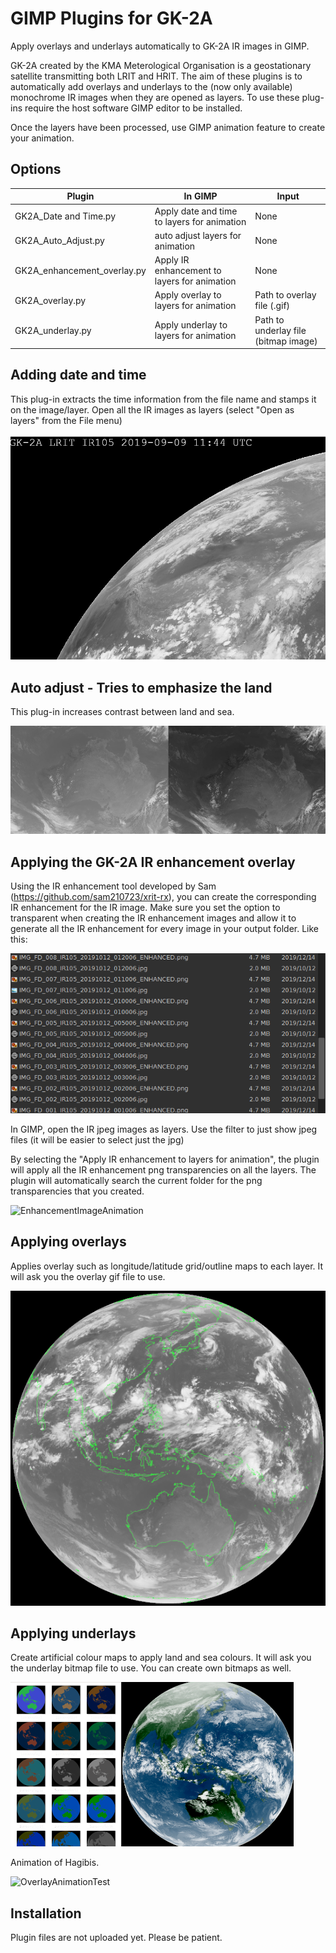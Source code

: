 # GIMP Plugins for GK-2A
Apply overlays and underlays automatically to GK-2A IR images in GIMP.

GK-2A created by the KMA Meterological Organisation is a geostationary satellite transmitting both LRIT and HRIT. The aim of these plugins is to automatically add overlays and underlays to the (now only available) monochrome IR images when they are opened as layers. To use these plug-ins require the host software GIMP editor to be installed. 

Once the layers have been processed, use GIMP animation feature to create your animation.

## Options
Plugin | In GIMP | Input |
------------ | ------------- | ------------- |
GK2A_Date and Time.py | Apply date and time to layers for animation | None 
GK2A_Auto_Adjust.py | auto adjust layers for animation | None
GK2A_enhancement_overlay.py | Apply IR enhancement to layers for animation | None
GK2A_overlay.py | Apply overlay to layers for animation | Path to overlay file (.gif)
GK2A_underlay.py | Apply underlay to layers for animation | Path to underlay file (bitmap image)

## Adding date and time
This plug-in extracts the time information from the file name and stamps it on the image/layer. Open all the IR images as layers (select "Open as layers" from the File menu)

![Time Stamp](TestTimeStamp.gif)

## Auto adjust - Tries to emphasize the land
This plug-in increases contrast between land and sea.

![AutoAdjustTest](AutoAdjustTest.png)
## Applying the GK-2A IR enhancement overlay
Using the IR enhancement tool developed by Sam (https://github.com/sam210723/xrit-rx), you can create the corresponding IR enhancement for the IR image. Make sure you set the option to transparent when creating the IR enhancement images and allow it to generate all the IR enhancement for every image in your output folder. Like this:

![EnhancementImages](ShowingEnhancementFiles.png)

In GIMP, open the IR jpeg images as layers. Use the filter to just show jpeg files (it will be easier to select just the jpg)

By selecting the "Apply IR enhancement to layers for animation", the plugin will apply all the IR enhancement png transparencies on all the layers. The plugin will automatically search the current folder for the png transparencies that you created.

![EnhancementImageAnimation](Animation3.gif)

## Applying overlays

Applies overlay such as longitude/latitude grid/outline maps to each layer. It will ask you the overlay gif file to use.

![OverlayTest](overlayTest.png)


## Applying underlays

Create artificial colour maps to apply land and sea colours. It will ask you the underlay bitmap file to use. 
You can create own bitmaps as well.

![UnderlayTest](UnderlayTest.png)

Animation of Hagibis.

![OverlayAnimationTest](Hagibis.gif)

## Installation

Plugin files are not uploaded yet. Please be patient.

